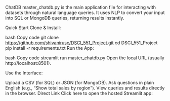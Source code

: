 ChatDB
master_chatdb.py is the main application file for interacting with datasets through natural language queries. It uses NLP to convert your input into SQL or MongoDB queries, returning results instantly.

Quick Start
Clone & Install:

bash
Copy code
git clone https://github.com/shivanirusc/DSCI_551_Project.git
cd DSCI_551_Project
pip install -r requirements.txt
Run the App:

bash
Copy code
streamlit run master_chatdb.py
Open the local URL (usually http://localhost:8501).

Use the Interface:

Upload a CSV (for SQL) or JSON (for MongoDB).
Ask questions in plain English (e.g., “Show total sales by region”).
View queries and results directly in the browser.
Direct Link
Click here to open the hosted Streamlit app:
